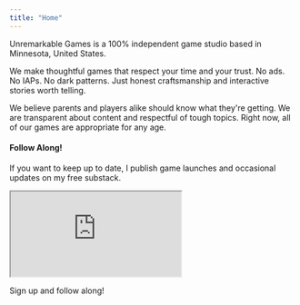 ```yaml
---
title: "Home"
---
```


Unremarkable Games is a 100% independent game studio based in Minnesota, United States.

We make thoughtful games that respect your time and your trust. No ads. No IAPs. No dark patterns.
Just honest craftsmanship and interactive stories worth telling.

We believe parents and players alike should know what they're getting. We are transparent about
content and respectful of tough topics. Right now, all of our games are appropriate for any age.

#### Follow Along!
If you want to keep up to date, I publish game launches and occasional updates on my free substack.

<div class="newsletter-embed-wrapper">
  <iframe
    src="https://unremarkablegames.substack.com/embed"
    class="newsletter-embed"
    loading="lazy"
    title="Subscribe to Unremarkable Games"
  ></iframe>
</div>

Sign up and follow along!